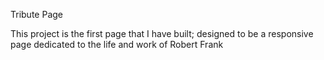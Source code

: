 Tribute Page

This project is the first page that I have built; designed to be a responsive page dedicated to the life and work of Robert Frank
